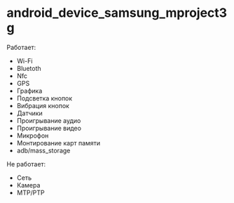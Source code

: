 # android_device_samsung_mproject3g
Работает:

- Wi-Fi
- Bluetoth
- Nfc
- GPS
- Графика
- Подсветка кнопок
- Вибрация кнопок
- Датчики
- Проигрывание аудио
- Проигрывание видео
- Микрофон
- Монтирование карт памяти
- adb/mass_storage


Не работает:

- Сеть
- Камера
- MTP/PTP
